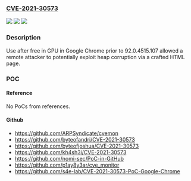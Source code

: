 ### [CVE-2021-30573](https://cve.mitre.org/cgi-bin/cvename.cgi?name=CVE-2021-30573)
![](https://img.shields.io/static/v1?label=Product&message=Chrome&color=blue)
![](https://img.shields.io/static/v1?label=Version&message=%3C%2092.0.4515.107%20&color=brighgreen)
![](https://img.shields.io/static/v1?label=Vulnerability&message=Use%20after%20free&color=brighgreen)

### Description

Use after free in GPU in Google Chrome prior to 92.0.4515.107 allowed a remote attacker to potentially exploit heap corruption via a crafted HTML page.

### POC

#### Reference
No PoCs from references.

#### Github
- https://github.com/ARPSyndicate/cvemon
- https://github.com/byteofandri/CVE-2021-30573
- https://github.com/byteofjoshua/CVE-2021-30573
- https://github.com/kh4sh3i/CVE-2021-30573
- https://github.com/nomi-sec/PoC-in-GitHub
- https://github.com/p1ay8y3ar/cve_monitor
- https://github.com/s4e-lab/CVE-2021-30573-PoC-Google-Chrome

